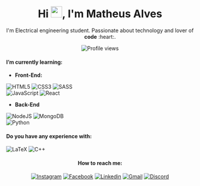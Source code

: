 <h1 align="center">Hi <img src="https://raw.githubusercontent.com/kaueMarques/kaueMarques/master/hi.gif" height="30px">, I'm Matheus Alves</h1>

<p align="center">I'm Electrical engineering student. Passionate about technology and lover of <b>code</b> :heart:.</p>
<p align="center"> <img src="https://komarev.com/ghpvc/?username=matheralvs&color=7844e9&style=flat-square" alt="Profile views" /> </p>

#### I’m currently learning:

- **Front-End:**

![HTML5](https://img.shields.io/badge/html5-%237844E9.svg?style=for-the-badge&logo=html5&logoColor=white)
![CSS3](https://img.shields.io/badge/css3-%237844E9.svg?style=for-the-badge&logo=css3&logoColor=white)
![SASS](https://img.shields.io/badge/SASS-%237844E9.svg?style=for-the-badge&logo=SASS&logoColor=white)<br>
![JavaScript](https://img.shields.io/badge/javascript-%237844E9.svg?style=for-the-badge&logo=javascript&logoColor=%23ffffff)
![React](https://img.shields.io/badge/react-%237844E9.svg?style=for-the-badge&logo=react&logoColor=%23ffffff)

- **Back-End**

![NodeJS](https://img.shields.io/badge/node.js-7844E9?style=for-the-badge&logo=node.js&logoColor=white)
![MongoDB](https://img.shields.io/badge/MongoDB-%237844E9.svg?style=for-the-badge&logo=mongodb&logoColor=white)<br>
![Python](https://img.shields.io/badge/python-7844E9?style=for-the-badge&logo=python&logoColor=white)

#### Do you have any experience with:
![LaTeX](https://img.shields.io/badge/latex-%237844E9.svg?style=for-the-badge&logo=latex&logoColor=white)
![C++](https://img.shields.io/badge/c++-%237844E9.svg?style=for-the-badge&logo=c%2B%2B&logoColor=white)

<h4 align="center">How to reach me:</h4>
<p align="center">
  <a href="https://www.instagram.com/mather.alvs/" target="_blank"><img src="https://img.shields.io/badge/Instagram-%23E4405F.svg?style=for-the-badge&logo=Instagram&logoColor=white" title="Instagram"></a>
  <a href="https://www.facebook.com/mather.alvs/" target="_blank"><img src="https://img.shields.io/badge/Facebook-%231877F2.svg?style=for-the-badge&logo=Facebook&logoColor=white" title="Facebook"></a>
  <a href="https://www.linkedin.com/in/matheus-alves-076074249/" target="_blank" title="Linkedin"><img src="https://img.shields.io/badge/linkedin-%230077B5.svg?style=for-the-badge&logo=linkedin&logoColor=white" title="Linkedin"></a>
  <a href="#" target="_blank"><img src="https://img.shields.io/badge/Gmail-D14836?style=for-the-badge&logo=gmail&logoColor=white" title="Gmail"></a>
  <a href="#" target="_blank"><img src="https://img.shields.io/badge/mtalves%235538-%237289DA.svg?style=for-the-badge&logo=discord&logoColor=white" title="Discord"></a>
 </p>

<!--
**matheralvs/matheralvs** is a ✨ _special_ ✨ repository because its `README.md` (this file) appears on your GitHub profile.

Here are some ideas to get you started:

- 🔭 I’m currently working on ...
- 🌱 I’m currently learning ...
- 👯 I’m looking to collaborate on ...
- 🤔 I’m looking for help with ...
- 💬 Ask me about ...
- 📫 How to reach me: ...
- 😄 Pronouns: ...
- ⚡ Fun fact: ...
-->
